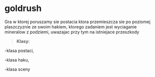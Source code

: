 # goldrush
Gra w ktorej poruszamy sie postacia ktora przemieszcza sie po poziomej plaszczyznie ze swoim hakiem, ktorego zadaniem jest wyciaganie mineralow z podziemi, uwazajac przy tym na istniejace przeszkody
>**Klasy:**

-klasa postaci,

-klasa haku,

-klasa sceny
